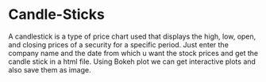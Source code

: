 # Candle-Sticks
A candlestick is a type of price chart used that displays the high, low, open, and closing prices of a security for a specific period.
Just enter the company name and the date from which u want the stock prices and get the candle stick in a html file. Using Bokeh plot we can get interactive plots and also save them as image.
